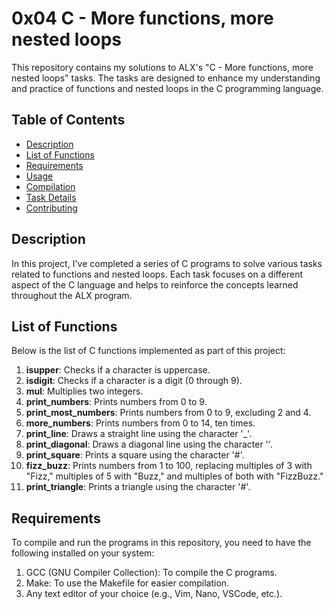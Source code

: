 # 0x04 C - More functions, more nested loops

This repository contains my solutions to ALX's "C - More functions, more nested loops" tasks. The tasks are designed to enhance my understanding and practice of functions and nested loops in the C programming language.

## Table of Contents

- [Description](#description)
- [List of Functions](#list-of-functions)
- [Requirements](#requirements)
- [Usage](#usage)
- [Compilation](#compilation)
- [Task Details](#task-details)
- [Contributing](#contributing)

## Description

In this project, I've completed a series of C programs to solve various tasks related to functions and nested loops. Each task focuses on a different aspect of the C language and helps to reinforce the concepts learned throughout the ALX program.

## List of Functions

Below is the list of C functions implemented as part of this project:

1. **isupper**: Checks if a character is uppercase.
2. **isdigit**: Checks if a character is a digit (0 through 9).
3. **mul**: Multiplies two integers.
4. **print_numbers**: Prints numbers from 0 to 9.
5. **print_most_numbers**: Prints numbers from 0 to 9, excluding 2 and 4.
6. **more_numbers**: Prints numbers from 0 to 14, ten times.
7. **print_line**: Draws a straight line using the character '_'.
8. **print_diagonal**: Draws a diagonal line using the character '\'.
9. **print_square**: Prints a square using the character '#'.
10. **fizz_buzz**: Prints numbers from 1 to 100, replacing multiples of 3 with "Fizz," multiples of 5 with "Buzz," and multiples of both with "FizzBuzz."
11. **print_triangle**: Prints a triangle using the character '#'.

## Requirements

To compile and run the programs in this repository, you need to have the following installed on your system:

1. GCC (GNU Compiler Collection): To compile the C programs.
2. Make: To use the Makefile for easier compilation.
3. Any text editor of your choice (e.g., Vim, Nano, VSCode, etc.).
